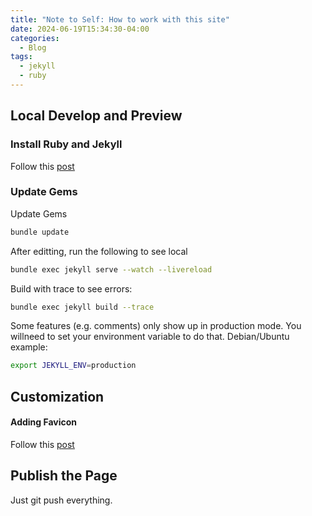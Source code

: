 ```yaml
---
title: "Note to Self: How to work with this site"
date: 2024-06-19T15:34:30-04:00
categories:
  - Blog
tags:
  - jekyll
  - ruby
---
```


## Local Develop and Preview
### Install Ruby and Jekyll
Follow this [post](https://jekyllrb.com/docs/installation/ubuntu/)

### Update Gems
Update Gems
```sh
bundle update
```

After editting, run the following to see local
```sh
bundle exec jekyll serve --watch --livereload
```

Build with trace to see errors:
```sh
bundle exec jekyll build --trace
```

Some features (e.g. comments) only show up in production mode. You willneed to set your environment variable to do that. Debian/Ubuntu example:
```sh
export JEKYLL_ENV=production
```

## Customization
#### Adding Favicon
Follow this [post](https://peateasea.de/add-favicon-to-mm-jekyll-site/)

## Publish the Page
Just git push everything.

